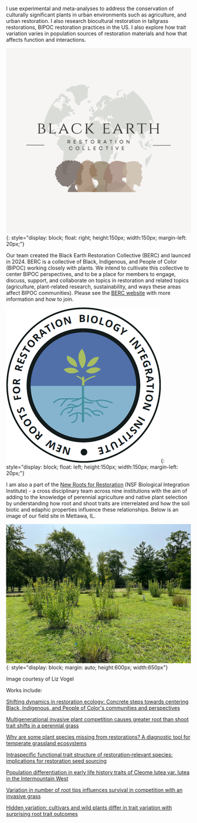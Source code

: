 
I use experimental and meta-analyses to address the conservation of culturally significant plants in urban environments such as agriculture, and urban restoration. I also research biocultural restoration in tallgrass restorations, BIPOC restoration practices in the US. I also explore how trait variation varies in population sources of restoration materials and how that affects function and interactions.

![](images/berc.png){: style="display: block; float: right; height:150px; width:150px; margin-left: 20px;"}

Our team created the Black Earth Restoration Collective (BERC) and launced in 2024. BERC is a collective of Black, Indigenous, and People of Color (BIPOC) working closely with plants. We intend to cultivate this collective to center BIPOC perspectives, and to be a place for members to engage, discuss, support, and collaborate on topics in restoration and related topics (agriculture, plant-related research, sustainability, and ways these areas affect BIPOC communities). Please see the [BERC website](https://aliciafoxx.github.io/berc/) with more information and how to join.

![](images/bii.png){: style="display: block; float: left; height:150px; width:150px; margin-left: 20px;"}

I am also a part of the [New Roots for Restoration](https://newroots.squarespace.com/) (NSF Biological Integration Institute) - a cross disciplinary team across nine institutions with the aim of adding to the knowledge of perennial agriculture and native plant selection by understanding how root and shoot traits are interrelated and how the soil biotic and edaphic properties influence these relationships. Below is an image of our field site in Mettawa, IL.

![](images/mettawa.jpg){: style="display: block; margin: auto; height:600px; width:650px"}

Image courtesy of Liz Vogel

Works include:

[Shifting dynamics in restoration ecology: Concrete steps towards centering Black, Indigenous, and People of Color's communities and perspectives](https://besjournals.onlinelibrary.wiley.com/doi/full/10.1002/2688-8319.12345)

[Multigenerational invasive plant competition causes greater root than shoot trait shifts in a perennial grass](https://link.springer.com/article/10.1007/s11258-024-01446-1)

[Why are some plant species missing from restorations? A diagnostic tool for temperate grassland ecosystems](https://www.frontiersin.org/journals/conservation-science/articles/10.3389/fcosc.2022.1028295/full)

[Intraspecific functional trait structure of restoration‐relevant species: implications for restoration seed sourcing](https://besjournals.onlinelibrary.wiley.com/doi/pdfdirect/10.1111/1365-2664.13603)

[Population differentiation in early life history traits of Cleome lutea var. lutea in the Intermountain West](https://bioone.org/journals/western-north-american-naturalist/volume-76/issue-1/064.076.0103/Population-Differentiation-in-Early-Life-History-Traits-of-iCleome-lutea/10.3398/064.076.0103.short)

[Variation in number of root tips influences survival in competition with an invasive grass](https://www.sciencedirect.com/science/article/abs/pii/S0140196320300938)

[Hidden variation: cultivars and wild plants differ in trait variation with surprising root trait outcomes](https://onlinelibrary.wiley.com/doi/abs/10.1111/rec.13336)
